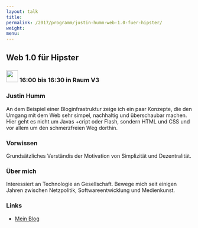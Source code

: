 ```yaml
---
layout: talk
title:
permalink: /2017/programm/justin-humm-web-1.0-fuer-hipster/
weight:
menu:
---
```

## Web 1.0 für Hipster

### <img height = "32" src="../../../images/talk.svg"> 16:00 bis 16:30 in Raum V3

### Justin Humm

An dem Beispiel einer Bloginfrastruktur zeige ich ein paar Konzepte, die den Umgang mit dem Web sehr simpel, nachhaltig und überschaubar machen. Hier geht es nicht um Javas +cript oder Flash, sondern HTML und CSS und vor allem um den schmerzfreien Weg dorthin.

### Vorwissen

Grundsätzliches Verständis der Motivation von Simplizität und Dezentralität.

### Über mich

Interessiert an Technologie an Gesellschaft. Bewege mich seit einigen Jahren zwischen Netzpolitik, Softwareentwicklung und Medienkunst.

### Links

- <a href="http://erictapen.de" target="_blank">Mein Blog</a>
